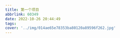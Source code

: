 ```yaml
---
title: 第一个项目
abbrlink: 60349
date: 2022-10-26 20:44:49
tags:
cover: '../img/014ae65e78353ba80120a89596f262.jpg'
---
```

